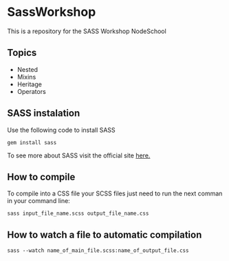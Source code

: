# SassWorkshop
This is a repository for the SASS Workshop NodeSchool

## Topics

- Nested
- Mixins
- Heritage
- Operators

## SASS instalation

Use the following code to install SASS

```
gem install sass
```

To see more about SASS visit the official site [here.](http://sass-lang.com/)

## How to compile

To compile into a CSS file your SCSS files just need to run the next comman in your command line:

```
sass input_file_name.scss output_file_name.css
```

## How to watch a file to automatic compilation

```
sass --watch name_of_main_file.scss:name_of_output_file.css
```


